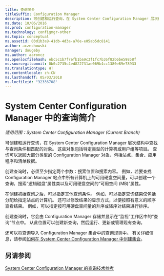 ```yaml
---
title: 查询简介
titleSuffix: Configuration Manager
description: 可创建和运行查询，在 System Center Configuration Manager 层次结构中查找与查询条件相匹配的对象。
ms.date: 10/06/2016
ms.prod: configuration-manager
ms.technology: configmgr-other
ms.topic: conceptual
ms.assetid: 03d1b3a9-41db-4d3a-a70e-e05ab5dc8141
author: aczechowski
manager: dougeby
ms.author: aaroncz
ms.openlocfilehash: ebc5c1b7f7efb1ba9c3f1fc7b36f82b6be59858f
ms.sourcegitcommit: 0b0c2735c4ed822731ae069b4cc1380e89e78933
ms.translationtype: HT
ms.contentlocale: zh-CN
ms.lasthandoff: 05/03/2018
ms.locfileid: "32336708"
---
```

# <a name="introduction-to-queries-in-system-center-configuration-manager"></a>System Center Configuration Manager 中的查询简介

*适用范围：System Center Configuration Manager (Current Branch)*

可创建和运行查询，在 System Center Configuration Manager 层次结构中查找与查询条件相匹配的对象。 这些对象包括特定类型的计算机或用户组等项目。 查询可以返回大部分类型的 Configuration Manager 对象，包括站点、集合、应用程序和清单数据。  

 创建查询时，必须至少指定两个参数：搜索位置和搜索内容。 例如，若要查找 Configuration Manager 站点中所有计算机上的可用硬盘空间量，可以创建一个查询，搜索“逻辑磁盘”属性类以及可用硬盘空间的“可用空间 (MB)”属性。  

 在创建初始查询之后，可以指定其他查询条件。 例如，可以指定查询结果仅包括分配给指定站点的计算机。 还可以修改结果的显示方式，以便按照有意义的顺序查看结果。 例如，可以指定按可用硬盘空间量的升序或降序对结果进行排序。  

 创建查询时，它会由 Configuration Manager 存储并显示在“监视”工作区中的“查询”节点中。 从此位置可以创建新查询，然后运行、更新或管理现有查询。  

 还可以将查询导入 Configuration Manager 集合中的查询规则中。 有关详细信息，请参阅[如何在 System Center Configuration Manager 中创建集合](../../../core/clients/manage/collections/create-collections.md)。  

## <a name="see-also"></a>另请参阅  
 [System Center Configuration Manager 的查询技术参考](../../../core/servers/manage/queries-technical-reference.md)
